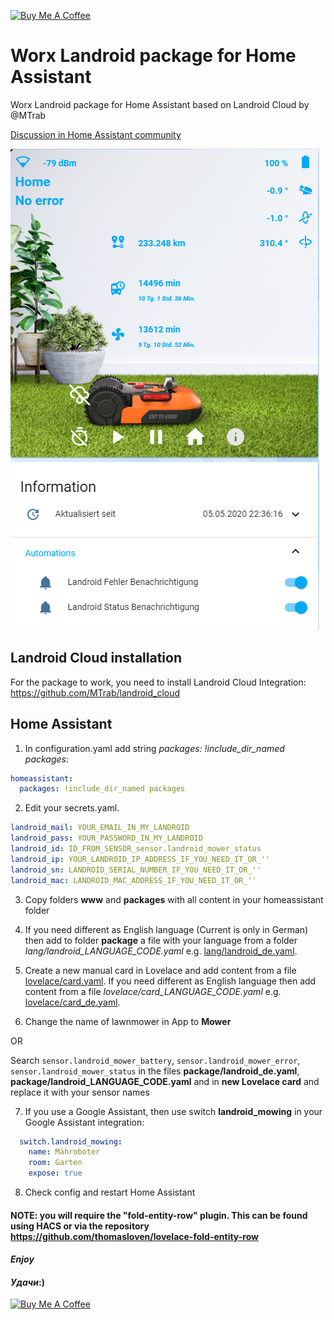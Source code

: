 <a href="https://www.buymeacoffee.com/barma" target="_blank"><img src="https://www.buymeacoffee.com/assets/img/custom_images/orange_img.png" alt="Buy Me A Coffee" style="height: auto !important;width: auto !important;" ></a>

# Worx Landroid package for Home Assistant
Worx Landroid package for Home Assistant based on Landroid Cloud by @MTrab

[Discussion in Home Assistant community](https://community.home-assistant.io/t/worx-landroid-package/119345)

![Landroid](halandroid202005.png)

## Landroid Cloud installation
For the package to work, you need to install Landroid Cloud Integration: https://github.com/MTrab/landroid_cloud

## Home Assistant

1. In configuration.yaml add string _packages: !include_dir_named packages_:
```yaml
homeassistant:
  packages: !include_dir_named packages
```

2. Edit your secrets.yaml.
```yaml
landroid_mail: YOUR_EMAIL_IN_MY_LANDROID
landroid_pass: YOUR_PASSWORD_IN_MY_LANDROID
landroid_id: ID_FROM_SENSOR_sensor.landroid_mower_status
landroid_ip: YOUR_LANDROID_IP_ADDRESS_IF_YOU_NEED_IT_OR_''
landroid_sn: LANDROID_SERIAL_NUMBER_IF_YOU_NEED_IT_OR_''
landroid_mac: LANDROID_MAC_ADDRESS_IF_YOU_NEED_IT_OR_''
```

3. Copy folders **www** and **packages** with all content in your homeassistant folder

4. If you need different as English language (Current is only in German) then add to folder **package** a file with your language from a folder *lang/landroid_LANGUAGE_CODE.yaml* e.g. [lang/landroid_de.yaml](lang/landroid_de.yaml).

5. Create a new manual card in Lovelace and add content from a file [lovelace/card.yaml](lovelace/card.yaml). If you need different as English language then add content from a file *lovelace/card_LANGUAGE_CODE.yaml* e.g. [lovelace/card_de.yaml](lovelace/card_de.yaml).

6. Change the name of lawnmower in App to **Mower**

OR

Search `sensor.landroid_mower_battery`, `sensor.landroid_mower_error`, `sensor.landroid_mower_status` in the files **package/landroid_de.yaml**, **package/landroid_LANGUAGE_CODE.yaml** and in **new Lovelace card** and replace it with your sensor names

7. If you use a Google Assistant, then use switch **landroid_mowing** in your Google Assistant integration:
```yaml
  switch.landroid_mowing:
    name: Mähroboter
    room: Garten
    expose: true
```
8. Check config and restart Home Assistant
#### NOTE: you will require the "fold-entity-row" plugin. This can be found using HACS or via the repository https://github.com/thomasloven/lovelace-fold-entity-row

#### _Enjoy_

#### _Удачи_:)

<a href="https://www.buymeacoffee.com/barma" target="_blank"><img src="https://www.buymeacoffee.com/assets/img/custom_images/white_img.png" alt="Buy Me A Coffee" style="height: auto !important;width: auto !important;" ></a>
